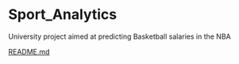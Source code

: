 # Sport_Analytics
University project aimed at predicting Basketball salaries in the NBA

[README.md](https://github.com/DL32/Sport_Analytics/files/8619268/README.md)
